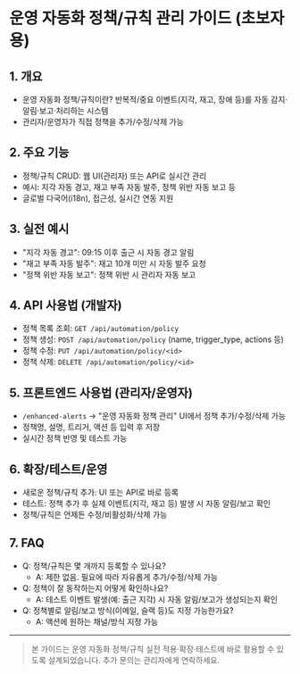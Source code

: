 # 운영 자동화 정책/규칙 관리 가이드 (초보자용)

## 1. 개요
- 운영 자동화 정책/규칙이란? 반복적/중요 이벤트(지각, 재고, 장애 등)를 자동 감지·알림·보고·처리하는 시스템
- 관리자/운영자가 직접 정책을 추가/수정/삭제 가능

## 2. 주요 기능
- 정책/규칙 CRUD: 웹 UI(관리자) 또는 API로 실시간 관리
- 예시: 지각 자동 경고, 재고 부족 자동 발주, 정책 위반 자동 보고 등
- 글로벌 다국어(i18n), 접근성, 실시간 연동 지원

## 3. 실전 예시
- "지각 자동 경고": 09:15 이후 출근 시 자동 경고 알림
- "재고 부족 자동 발주": 재고 10개 미만 시 자동 발주 요청
- "정책 위반 자동 보고": 정책 위반 시 관리자 자동 보고

## 4. API 사용법 (개발자)
- 정책 목록 조회: `GET /api/automation/policy`
- 정책 생성: `POST /api/automation/policy` (name, trigger_type, actions 등)
- 정책 수정: `PUT /api/automation/policy/<id>`
- 정책 삭제: `DELETE /api/automation/policy/<id>`

## 5. 프론트엔드 사용법 (관리자/운영자)
- `/enhanced-alerts` → "운영 자동화 정책 관리" UI에서 정책 추가/수정/삭제 가능
- 정책명, 설명, 트리거, 액션 등 입력 후 저장
- 실시간 정책 반영 및 테스트 가능

## 6. 확장/테스트/운영
- 새로운 정책/규칙 추가: UI 또는 API로 바로 등록
- 테스트: 정책 추가 후 실제 이벤트(지각, 재고 등) 발생 시 자동 알림/보고 확인
- 정책/규칙은 언제든 수정/비활성화/삭제 가능

## 7. FAQ
- Q: 정책/규칙은 몇 개까지 등록할 수 있나요?
  - A: 제한 없음. 필요에 따라 자유롭게 추가/수정/삭제 가능
- Q: 정책이 잘 동작하는지 어떻게 확인하나요?
  - A: 테스트 이벤트 발생(예: 출근 지각) 시 자동 알림/보고가 생성되는지 확인
- Q: 정책별로 알림/보고 방식(이메일, 슬랙 등)도 지정 가능한가요?
  - A: 액션에 원하는 채널/방식 지정 가능

---

> 본 가이드는 운영 자동화 정책/규칙 실전 적용·확장·테스트에 바로 활용할 수 있도록 설계되었습니다. 추가 문의는 관리자에게 연락하세요. 